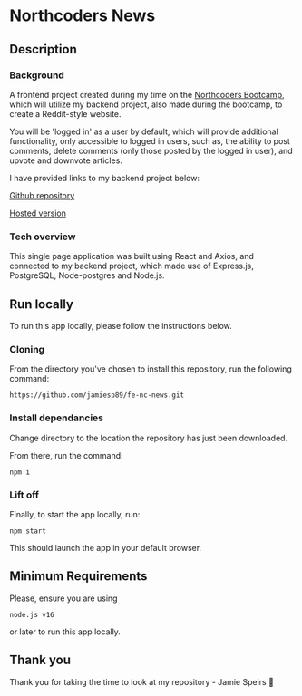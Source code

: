 # Northcoders News

## Description

### Background

A frontend project created during my time on the [Northcoders Bootcamp](https://northcoders.com/), which will utilize my backend project, also made during the bootcamp, to create a Reddit-style website.

You will be 'logged in' as a user by default, which will provide additional functionality, only accessible to logged in users, such as, the ability to post comments, delete comments (only those posted by the logged in user), and upvote and downvote articles.

I have provided links to my backend project below:

[Github repository](https://github.com/jamiesp89/be-nc-news)

[Hosted version](https://be-nc-news-1.herokuapp.com/api)

### Tech overview

This single page application was built using React and Axios, and connected to my backend project, which made use of Express.js, PostgreSQL, Node-postgres and Node.js.

## Run locally

To run this app locally, please follow the instructions below.

### Cloning

From the directory you've chosen to install this repository, run the following command:

`https://github.com/jamiesp89/fe-nc-news.git`

### Install dependancies

Change directory to the location the repository has just been downloaded.

From there, run the command:

`npm i`

### Lift off

Finally, to start the app locally, run:

`npm start`

This should launch the app in your default browser.

## Minimum Requirements

Please, ensure you are using

`node.js v16`

or later to run this app locally.

## Thank you

Thank you for taking the time to look at my repository - Jamie Speirs :slightly_smiling_face:

